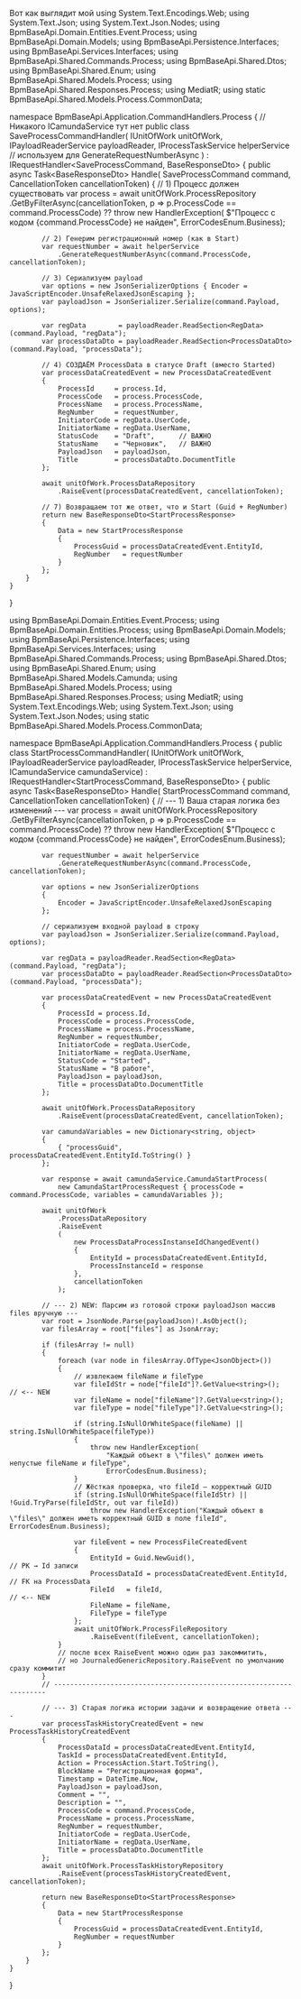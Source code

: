 Вот как выглядит мой using System.Text.Encodings.Web;
using System.Text.Json;
using System.Text.Json.Nodes;
using BpmBaseApi.Domain.Entities.Event.Process;
using BpmBaseApi.Domain.Models;
using BpmBaseApi.Persistence.Interfaces;
using BpmBaseApi.Services.Interfaces;
using BpmBaseApi.Shared.Commands.Process;
using BpmBaseApi.Shared.Dtos;
using BpmBaseApi.Shared.Enum;
using BpmBaseApi.Shared.Models.Process;
using BpmBaseApi.Shared.Responses.Process;
using MediatR;
using static BpmBaseApi.Shared.Models.Process.CommonData;

namespace BpmBaseApi.Application.CommandHandlers.Process
{
    // Никакого ICamundaService тут нет
    public class SaveProcessCommandHandler(
        IUnitOfWork unitOfWork,
        IPayloadReaderService payloadReader,
        IProcessTaskService helperService   // используем для GenerateRequestNumberAsync
    ) : IRequestHandler<SaveProcessCommand, BaseResponseDto<StartProcessResponse>>
    {
        public async Task<BaseResponseDto<StartProcessResponse>> Handle(
            SaveProcessCommand command,
            CancellationToken cancellationToken)
        {
            // 1) Процесс должен существовать
            var process = await unitOfWork.ProcessRepository
                .GetByFilterAsync(cancellationToken, p => p.ProcessCode == command.ProcessCode)
                ?? throw new HandlerException(
                    $"Процесс с кодом {command.ProcessCode} не найден",
                    ErrorCodesEnum.Business);

            // 2) Генерим регистрационный номер (как в Start)
            var requestNumber = await helperService
                .GenerateRequestNumberAsync(command.ProcessCode, cancellationToken);

            // 3) Сериализуем payload
            var options = new JsonSerializerOptions { Encoder = JavaScriptEncoder.UnsafeRelaxedJsonEscaping };
            var payloadJson = JsonSerializer.Serialize(command.Payload, options);

            var regData        = payloadReader.ReadSection<RegData>(command.Payload, "regData");
            var processDataDto = payloadReader.ReadSection<ProcessDataDto>(command.Payload, "processData");

            // 4) СОЗДАЁМ ProcessData в статусе Draft (вместо Started)
            var processDataCreatedEvent = new ProcessDataCreatedEvent
            {
                ProcessId     = process.Id,
                ProcessCode   = process.ProcessCode,
                ProcessName   = process.ProcessName,
                RegNumber     = requestNumber,
                InitiatorCode = regData.UserCode,
                InitiatorName = regData.UserName,
                StatusCode    = "Draft",      // ВАЖНО
                StatusName    = "Черновик",   // ВАЖНО
                PayloadJson   = payloadJson,
                Title         = processDataDto.DocumentTitle
            };

            await unitOfWork.ProcessDataRepository
                .RaiseEvent(processDataCreatedEvent, cancellationToken);

            // 7) Возвращаем тот же ответ, что и Start (Guid + RegNumber)
            return new BaseResponseDto<StartProcessResponse>
            {
                Data = new StartProcessResponse
                {
                    ProcessGuid = processDataCreatedEvent.EntityId,
                    RegNumber   = requestNumber
                }
            };
        }
    }
}


using BpmBaseApi.Domain.Entities.Event.Process;
using BpmBaseApi.Domain.Entities.Process;
using BpmBaseApi.Domain.Models;
using BpmBaseApi.Persistence.Interfaces;
using BpmBaseApi.Services.Interfaces;
using BpmBaseApi.Shared.Commands.Process;
using BpmBaseApi.Shared.Dtos;
using BpmBaseApi.Shared.Enum;
using BpmBaseApi.Shared.Models.Camunda;
using BpmBaseApi.Shared.Models.Process;
using BpmBaseApi.Shared.Responses.Process;
using MediatR;
using System.Text.Encodings.Web;
using System.Text.Json;
using System.Text.Json.Nodes;
using static BpmBaseApi.Shared.Models.Process.CommonData;

namespace BpmBaseApi.Application.CommandHandlers.Process
{
    public class StartProcessCommandHandler(
        IUnitOfWork unitOfWork,
        IPayloadReaderService payloadReader,
        IProcessTaskService helperService,
        ICamundaService camundaService)
        : IRequestHandler<StartProcessCommand, BaseResponseDto<StartProcessResponse>>
    {
        public async Task<BaseResponseDto<StartProcessResponse>> Handle(
            StartProcessCommand command,
            CancellationToken cancellationToken)
        {
            // --- 1) Ваша старая логика без изменений ---
            var process = await unitOfWork.ProcessRepository
                .GetByFilterAsync(cancellationToken, p => p.ProcessCode == command.ProcessCode)
                ?? throw new HandlerException(
                    $"Процесс с кодом {command.ProcessCode} не найден",
                    ErrorCodesEnum.Business);

            var requestNumber = await helperService
                .GenerateRequestNumberAsync(command.ProcessCode, cancellationToken);

            var options = new JsonSerializerOptions
            {
                Encoder = JavaScriptEncoder.UnsafeRelaxedJsonEscaping
            };

            // сериализуем входной payload в строку
            var payloadJson = JsonSerializer.Serialize(command.Payload, options);

            var regData = payloadReader.ReadSection<RegData>(command.Payload, "regData");
            var processDataDto = payloadReader.ReadSection<ProcessDataDto>(command.Payload, "processData");

            var processDataCreatedEvent = new ProcessDataCreatedEvent
            {
                ProcessId = process.Id,
                ProcessCode = process.ProcessCode,
                ProcessName = process.ProcessName,
                RegNumber = requestNumber,
                InitiatorCode = regData.UserCode,
                InitiatorName = regData.UserName,
                StatusCode = "Started",
                StatusName = "В работе",
                PayloadJson = payloadJson,
                Title = processDataDto.DocumentTitle
            };

            await unitOfWork.ProcessDataRepository
                .RaiseEvent(processDataCreatedEvent, cancellationToken);

            var camundaVariables = new Dictionary<string, object>
            {
                { "processGuid", processDataCreatedEvent.EntityId.ToString() }
            };

            var response = await camundaService.CamundaStartProcess(
                new CamundaStartProcessRequest { processCode = command.ProcessCode, variables = camundaVariables });

            await unitOfWork
                .ProcessDataRepository
                .RaiseEvent
                (
                    new ProcessDataProcessInstanseIdChangedEvent()
                    {
                        EntityId = processDataCreatedEvent.EntityId,
                        ProcessInstanceId = response
                    },
                    cancellationToken
                );

            // --- 2) NEW: Парсим из готовой строки payloadJson массив files вручную ---
            var root = JsonNode.Parse(payloadJson)!.AsObject();
            var filesArray = root["files"] as JsonArray;

            if (filesArray != null)
            {
                foreach (var node in filesArray.OfType<JsonObject>())
                {
                    // извлекаем fileName и fileType
                    var fileIdStr = node["fileId"]?.GetValue<string>();   // <-- NEW
                    var fileName = node["fileName"]?.GetValue<string>();
                    var fileType = node["fileType"]?.GetValue<string>();

                    if (string.IsNullOrWhiteSpace(fileName) || string.IsNullOrWhiteSpace(fileType))
                    {
                        throw new HandlerException(
                            "Каждый объект в \"files\" должен иметь непустые fileName и fileType",
                            ErrorCodesEnum.Business);
                    }
                    // Жёсткая проверка, что fileId — корректный GUID
                    if (string.IsNullOrWhiteSpace(fileIdStr) || !Guid.TryParse(fileIdStr, out var fileId))
                        throw new HandlerException("Каждый объект в \"files\" должен иметь корректный GUID в поле fileId", ErrorCodesEnum.Business);

                    var fileEvent = new ProcessFileCreatedEvent
                    {
                        EntityId = Guid.NewGuid(),                                // PK → Id записи
                        ProcessDataId = processDataCreatedEvent.EntityId,              // FK на ProcessData
                        FileId   = fileId,                               // <-- NEW
                        FileName = fileName,
                        FileType = fileType
                    };
                    await unitOfWork.ProcessFileRepository
                        .RaiseEvent(fileEvent, cancellationToken);
                }
                // после всех RaiseEvent можно один раз закоммитить,
                // но JournaledGenericRepository.RaiseEvent по умолчанию сразу коммитит
            }
            // --------------------------------------------------------------------

            // --- 3) Старая логика истории задачи и возвращение ответа ---
            var processTaskHistoryCreatedEvent = new ProcessTaskHistoryCreatedEvent
            {
                ProcessDataId = processDataCreatedEvent.EntityId,
                TaskId = processDataCreatedEvent.EntityId,
                Action = ProcessAction.Start.ToString(),
                BlockName = "Регистрационная форма",
                Timestamp = DateTime.Now,
                PayloadJson = payloadJson,
                Comment = "",
                Description = "",
                ProcessCode = command.ProcessCode,
                ProcessName = process.ProcessName,
                RegNumber = requestNumber,
                InitiatorCode = regData.UserCode,
                InitiatorName = regData.UserName,
                Title = processDataDto.DocumentTitle
            };
            await unitOfWork.ProcessTaskHistoryRepository
                .RaiseEvent(processTaskHistoryCreatedEvent, cancellationToken);

            return new BaseResponseDto<StartProcessResponse>
            {
                Data = new StartProcessResponse
                {
                    ProcessGuid = processDataCreatedEvent.EntityId,
                    RegNumber = requestNumber
                }
            };
        }
    }
}

